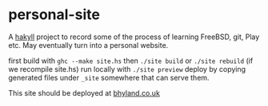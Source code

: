 personal-site
=============

A [hakyll](http://jaspervdj.be/hakyll/) project to record some of the process of learning FreeBSD, git, Play etc.
May eventually turn into a personal website.

first build with `ghc --make site.hs`
then `./site build`
or `./site rebuild` (if we recompile site.hs)
run locally with `./site preview`
deploy by copying generated files under `_site` somewhere that can serve them.

This site should be deployed at [bhyland.co.uk](http://bhyland.co.uk)
